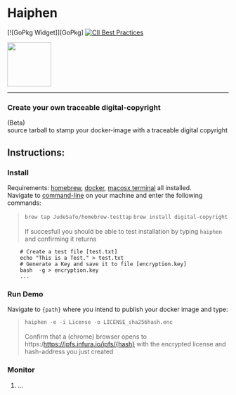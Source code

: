 # Haiphen 

[![GoPkg Widget]][GoPkg] [![CII Best Practices](https://bestpractices.coreinfrastructure.org/projects/569/badge)](https://bestpractices.coreinfrastructure.org/projects/569)

<img src="https://github.com/JudeSafo/digital-copyright/blob/master/logo/Snip20210901_8.png" width="100">

----
### Create your own traceable digital-copyright
(Beta)<br>
source tarball to stamp your docker-image with a traceable digital copyright
   
## Instructions:

### Install
Requirements: [homebrew](https://brew.sh/), [docker](https://docker.com), [macosx terminal](https://github.com/sickcodes/Docker-OSX) all installed.<br>
Navigate to [command-line](https://support.apple.com/guide/terminal/open-or-quit-terminal-apd5265185d-f365-44cb-8b09-71a064a42125/mac) on your machine and enter the following commands:<br>
> `brew tap JudeSafo/homebrew-testtap`
> `brew install digital-copyright` <br><br>
If succesfull you should be able to test installation by typing `haiphen` and confirming it returns

```Examples:
    # Create a test file [test.txt]
    echo "This is a Test." > test.txt
    # Generate a Key and save it to file [encryption.key]
    bash  -g > encryption.key
    ...
```

### Run Demo

Navigate to `{path}` where you intend to publish your docker image and type:
> `haiphen -e -i License -o LICENSE_sha256hash.enc` <br><br>
Confirm that a (chrome) browser opens to https:/https://ipfs.infura.io/ipfs/{hash} with the encrypted license and hash-address you just created

### Monitor
1. ...

